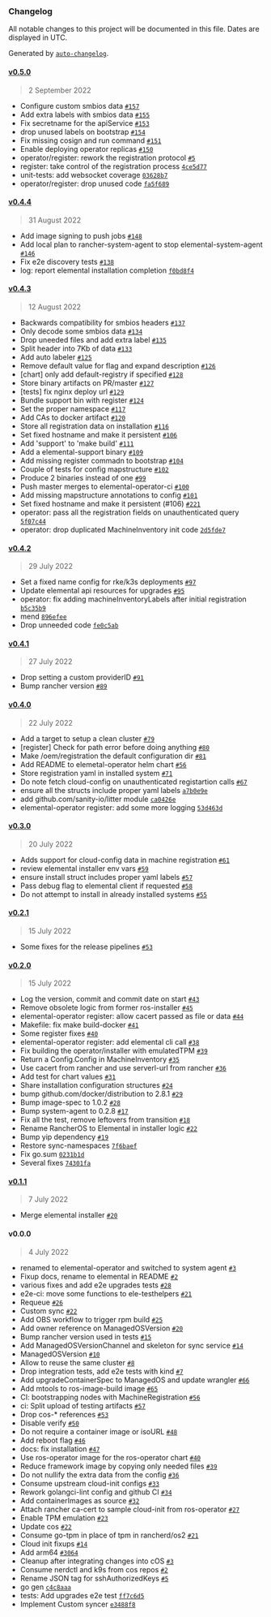 ### Changelog

All notable changes to this project will be documented in this file. Dates are displayed in UTC.

Generated by [`auto-changelog`](https://github.com/CookPete/auto-changelog).

#### [v0.5.0](https://github.com/rancher/elemental-operator/compare/v0.4.4...v0.5.0)

> 2 September 2022

- Configure custom smbios data [`#157`](https://github.com/rancher/elemental-operator/pull/157)
- Add extra labels with smbios data [`#155`](https://github.com/rancher/elemental-operator/pull/155)
- Fix secretname for the apiService [`#153`](https://github.com/rancher/elemental-operator/pull/153)
- drop unused labels on bootstrap [`#154`](https://github.com/rancher/elemental-operator/pull/154)
- Fix missing cosign and run command [`#151`](https://github.com/rancher/elemental-operator/pull/151)
- Enable deploying operator replicas [`#150`](https://github.com/rancher/elemental-operator/pull/150)
- operator/register: rework the registration protocol [`#5`](https://github.com/rancher/elemental-operator/issues/5)
- register: take control of the registration process [`4ce5d77`](https://github.com/rancher/elemental-operator/commit/4ce5d77900a2cf8437f680061381261fdf12ca09)
- unit-tests: add websocket coverage [`03628b7`](https://github.com/rancher/elemental-operator/commit/03628b79dac6add5f3be466fd04d70ca25421307)
- operator/register: drop unused code [`fa5f689`](https://github.com/rancher/elemental-operator/commit/fa5f689e20d7132f7934145bed1e5c8e034d38c2)

#### [v0.4.4](https://github.com/rancher/elemental-operator/compare/v0.4.3...v0.4.4)

> 31 August 2022

- Add image signing to push jobs [`#148`](https://github.com/rancher/elemental-operator/pull/148)
- Add local plan to rancher-system-agent to stop elemental-system-agent [`#146`](https://github.com/rancher/elemental-operator/pull/146)
- Fix e2e discovery tests [`#138`](https://github.com/rancher/elemental-operator/pull/138)
- log: report elemental installation completion [`f0bd8f4`](https://github.com/rancher/elemental-operator/commit/f0bd8f48d26ad2bf01b6a3ff3facaa7fca55b4df)

#### [v0.4.3](https://github.com/rancher/elemental-operator/compare/v0.4.2...v0.4.3)

> 12 August 2022

- Backwards compatibility for smbios headers [`#137`](https://github.com/rancher/elemental-operator/pull/137)
- Only decode some smbios data [`#134`](https://github.com/rancher/elemental-operator/pull/134)
- Drop uneeded files and add extra label [`#135`](https://github.com/rancher/elemental-operator/pull/135)
- Split header into 7Kb of data [`#133`](https://github.com/rancher/elemental-operator/pull/133)
- Add auto labeler [`#125`](https://github.com/rancher/elemental-operator/pull/125)
- Remove default value for flag and expand description [`#126`](https://github.com/rancher/elemental-operator/pull/126)
- [chart] only add default-registry if specified [`#128`](https://github.com/rancher/elemental-operator/pull/128)
- Store binary artifacts on PR/master [`#127`](https://github.com/rancher/elemental-operator/pull/127)
- [tests] fix nginx deploy url [`#129`](https://github.com/rancher/elemental-operator/pull/129)
- Bundle support bin with register [`#124`](https://github.com/rancher/elemental-operator/pull/124)
- Set the proper namespace [`#117`](https://github.com/rancher/elemental-operator/pull/117)
- Add CAs to docker artifact [`#120`](https://github.com/rancher/elemental-operator/pull/120)
- Store all registration data on installation [`#116`](https://github.com/rancher/elemental-operator/pull/116)
- Set fixed hostname and make it persistent [`#106`](https://github.com/rancher/elemental-operator/pull/106)
- Add 'support' to 'make build' [`#111`](https://github.com/rancher/elemental-operator/pull/111)
- Add a elemental-support binary [`#109`](https://github.com/rancher/elemental-operator/pull/109)
- Add missing register commadn to bootstrap [`#104`](https://github.com/rancher/elemental-operator/pull/104)
- Couple of tests for config mapstructure [`#102`](https://github.com/rancher/elemental-operator/pull/102)
- Produce 2 binaries instead of one [`#99`](https://github.com/rancher/elemental-operator/pull/99)
- Push master merges to elemental-operator-ci [`#100`](https://github.com/rancher/elemental-operator/pull/100)
- Add missing mapstructure annotations to config [`#101`](https://github.com/rancher/elemental-operator/pull/101)
- Set fixed hostname and make it persistent (#106) [`#221`](https://github.com/rancher/elemental/issues/221)
- operator: pass all the registration fields on unauthenticated query [`5f07c44`](https://github.com/rancher/elemental-operator/commit/5f07c444e3e4d4d1d9033bfc4192231e70ebbd25)
- operator: drop duplicated MachineInventory init code [`2d5fde7`](https://github.com/rancher/elemental-operator/commit/2d5fde7da0ad72f73cfecb438bcd05e329c0312c)

#### [v0.4.2](https://github.com/rancher/elemental-operator/compare/v0.4.1...v0.4.2)

> 29 July 2022

- Set a fixed name config for rke/k3s deployments [`#97`](https://github.com/rancher/elemental-operator/pull/97)
- Update elemental api resources for upgrades [`#95`](https://github.com/rancher/elemental-operator/pull/95)
- operator: fix adding machineInventoryLabels after initial registration [`b5c35b9`](https://github.com/rancher/elemental-operator/commit/b5c35b9d38368e111485ce72c03ea0de654e69e6)
- mend [`896efee`](https://github.com/rancher/elemental-operator/commit/896efee38f4363fc66ddff701bdc80edb05f375d)
- Drop unneeded code [`fe0c5ab`](https://github.com/rancher/elemental-operator/commit/fe0c5ab91480e3b182048d3c75dbb9905dc44376)

#### [v0.4.1](https://github.com/rancher/elemental-operator/compare/v0.4.0...v0.4.1)

> 27 July 2022

- Drop setting a custom providerID [`#91`](https://github.com/rancher/elemental-operator/pull/91)
- Bump rancher version [`#89`](https://github.com/rancher/elemental-operator/pull/89)

#### [v0.4.0](https://github.com/rancher/elemental-operator/compare/v0.3.0...v0.4.0)

> 22 July 2022

- Add a target to setup a clean cluster [`#79`](https://github.com/rancher/elemental-operator/pull/79)
- [register] Check for path error before doing anything [`#80`](https://github.com/rancher/elemental-operator/pull/80)
- Make /oem/registration the default configuration dir [`#81`](https://github.com/rancher/elemental-operator/pull/81)
- Add README to elemetal-operator helm chart [`#56`](https://github.com/rancher/elemental-operator/pull/56)
- Store registration yaml in installed system [`#71`](https://github.com/rancher/elemental-operator/pull/71)
- Do note fetch cloud-config on unauthenticated registartion calls [`#67`](https://github.com/rancher/elemental-operator/pull/67)
- ensure all the structs include proper yaml labels [`a7b0e9e`](https://github.com/rancher/elemental-operator/commit/a7b0e9e13ed5b5fd6389b4e096430c53d53f781c)
- add github.com/sanity-io/litter module [`ca0426e`](https://github.com/rancher/elemental-operator/commit/ca0426e7d8e4dc03b605853e1304739dc59640c2)
- elemental-operator register: add some more logging [`53d463d`](https://github.com/rancher/elemental-operator/commit/53d463dbafb7eb5f81eb474da5c6a6984a521a23)

#### [v0.3.0](https://github.com/rancher/elemental-operator/compare/v0.2.1...v0.3.0)

> 20 July 2022

- Adds support for cloud-config data in machine registration [`#61`](https://github.com/rancher/elemental-operator/pull/61)
- review elemental installer env vars [`#59`](https://github.com/rancher/elemental-operator/pull/59)
- ensure install struct includes proper yaml labels [`#57`](https://github.com/rancher/elemental-operator/pull/57)
- Pass debug flag to elemental client if requested [`#58`](https://github.com/rancher/elemental-operator/pull/58)
- Do not attempt to install in already installed systems [`#55`](https://github.com/rancher/elemental-operator/pull/55)

#### [v0.2.1](https://github.com/rancher/elemental-operator/compare/v0.2.0...v0.2.1)

> 15 July 2022

- Some fixes for the release pipelines [`#53`](https://github.com/rancher/elemental-operator/pull/53)

#### [v0.2.0](https://github.com/rancher/elemental-operator/compare/v0.1.1...v0.2.0)

> 15 July 2022

- Log the version, commit and commit date on start [`#43`](https://github.com/rancher/elemental-operator/pull/43)
- Remove obsolete logic from former ros-installer [`#45`](https://github.com/rancher/elemental-operator/pull/45)
- elemental-operator register: allow cacert passed as file or data [`#44`](https://github.com/rancher/elemental-operator/pull/44)
- Makefile: fix make build-docker [`#41`](https://github.com/rancher/elemental-operator/pull/41)
- Some register fixes [`#40`](https://github.com/rancher/elemental-operator/pull/40)
- elemental-operator register: add elemental cli call [`#38`](https://github.com/rancher/elemental-operator/pull/38)
- Fix building the operator/installer with emulatedTPM [`#39`](https://github.com/rancher/elemental-operator/pull/39)
- Return a Config.Config in MachineInventory [`#35`](https://github.com/rancher/elemental-operator/pull/35)
- Use cacert from rancher and use serverl-url from rancher [`#36`](https://github.com/rancher/elemental-operator/pull/36)
- Add test for chart values [`#31`](https://github.com/rancher/elemental-operator/pull/31)
- Share installation configuration structures [`#24`](https://github.com/rancher/elemental-operator/pull/24)
- bump github.com/docker/distribution to 2.8.1 [`#29`](https://github.com/rancher/elemental-operator/pull/29)
- Bump image-spec to 1.0.2 [`#28`](https://github.com/rancher/elemental-operator/pull/28)
- Bump system-agent to 0.2.8 [`#17`](https://github.com/rancher/elemental-operator/pull/17)
- Fix all the test, remove leftovers from transition [`#18`](https://github.com/rancher/elemental-operator/pull/18)
- Rename RancherOS to Elemental in installer logic [`#22`](https://github.com/rancher/elemental-operator/pull/22)
- Bump yip dependency [`#19`](https://github.com/rancher/elemental-operator/pull/19)
- Restore sync-namespaces [`7f6baef`](https://github.com/rancher/elemental-operator/commit/7f6baefb2a03dd5bf50e8a136e012d2c7f08f300)
- Fix go.sum [`0231b1d`](https://github.com/rancher/elemental-operator/commit/0231b1d91328c4b44d0cb6a097ab2dead590d807)
- Several fixes [`74301fa`](https://github.com/rancher/elemental-operator/commit/74301fa37bbbd448e9a0fbbdebb7bc48ff6653eb)

#### [v0.1.1](https://github.com/rancher/elemental-operator/compare/v0.0.0...v0.1.1)

> 7 July 2022

- Merge elemental installer [`#20`](https://github.com/rancher/elemental-operator/pull/20)

#### v0.0.0

> 4 July 2022

- renamed to elemental-operator and switched to system agent [`#3`](https://github.com/rancher/elemental-operator/pull/3)
- Fixup docs, rename to elemental in README [`#2`](https://github.com/rancher/elemental-operator/pull/2)
- various fixes and add e2e upgrades tests [`#28`](https://github.com/rancher/elemental-operator/pull/28)
- e2e-ci: move some functions to ele-testhelpers [`#21`](https://github.com/rancher/elemental-operator/pull/21)
- Requeue [`#26`](https://github.com/rancher/elemental-operator/pull/26)
- Custom sync [`#22`](https://github.com/rancher/elemental-operator/pull/22)
- Add OBS workflow to trigger rpm build [`#25`](https://github.com/rancher/elemental-operator/pull/25)
- Add owner reference on ManagedOSVersion [`#20`](https://github.com/rancher/elemental-operator/pull/20)
- Bump rancher version used in tests [`#15`](https://github.com/rancher/elemental-operator/pull/15)
- Add ManagedOSVersionChannel and skeleton for sync service [`#14`](https://github.com/rancher/elemental-operator/pull/14)
- ManagedOSVersion [`#10`](https://github.com/rancher/elemental-operator/pull/10)
- Allow to reuse the same cluster [`#8`](https://github.com/rancher/elemental-operator/pull/8)
- Drop integration tests, add e2e tests with kind [`#7`](https://github.com/rancher/elemental-operator/pull/7)
- Add upgradeContainerSpec to ManagedOS and update wrangler [`#66`](https://github.com/rancher/elemental-operator/pull/66)
- Add mtools to ros-image-build image [`#65`](https://github.com/rancher/elemental-operator/pull/65)
- CI: bootstrapping nodes with MachineRegistration [`#56`](https://github.com/rancher/elemental-operator/pull/56)
- ci: Split upload of testing artifacts [`#57`](https://github.com/rancher/elemental-operator/pull/57)
- Drop cos-* references [`#53`](https://github.com/rancher/elemental-operator/pull/53)
- Disable verify [`#50`](https://github.com/rancher/elemental-operator/pull/50)
- Do not require a container image or isoURL [`#48`](https://github.com/rancher/elemental-operator/pull/48)
- Add reboot flag [`#46`](https://github.com/rancher/elemental-operator/pull/46)
- docs: fix installation [`#47`](https://github.com/rancher/elemental-operator/pull/47)
- Use ros-operator image for the ros-operator chart [`#40`](https://github.com/rancher/elemental-operator/pull/40)
- Reduce framework image by copying only needed files [`#39`](https://github.com/rancher/elemental-operator/pull/39)
- Do not nullify the extra data from the config [`#36`](https://github.com/rancher/elemental-operator/pull/36)
- Consume upstream cloud-init configs [`#33`](https://github.com/rancher/elemental-operator/pull/33)
- Rework golangci-lint config and github CI [`#34`](https://github.com/rancher/elemental-operator/pull/34)
- Add containerImages as source [`#32`](https://github.com/rancher/elemental-operator/pull/32)
- Attach rancher ca-cert to sample cloud-init from ros-operator [`#27`](https://github.com/rancher/elemental-operator/pull/27)
- Enable TPM emulation [`#23`](https://github.com/rancher/elemental-operator/pull/23)
- Update cos [`#22`](https://github.com/rancher/elemental-operator/pull/22)
- Consume go-tpm in place of tpm in rancherd/os2 [`#21`](https://github.com/rancher/elemental-operator/pull/21)
- Cloud init fixups [`#14`](https://github.com/rancher/elemental-operator/pull/14)
- Add arm64 [`#3064`](https://github.com/rancher/elemental-operator/pull/3064)
- Cleanup after integrating changes into cOS [`#3`](https://github.com/rancher/elemental-operator/pull/3)
- Consume nerdctl and k9s from cos repos [`#2`](https://github.com/rancher/elemental-operator/pull/2)
- Rename JSON tag for sshAuthorizedKeys [`#5`](https://github.com/rancher/elemental-operator/issues/5)
- go gen [`c4c8aaa`](https://github.com/rancher/elemental-operator/commit/c4c8aaaa477fd1cfeb446628ce4b984c3a1d268e)
- tests: Add upgrades e2e test [`ff7c6d5`](https://github.com/rancher/elemental-operator/commit/ff7c6d500a3f26785095b8869b2800dff3a154fd)
- Implement Custom syncer [`e3488f8`](https://github.com/rancher/elemental-operator/commit/e3488f833be116a15cc337da1023d2042879c46c)
